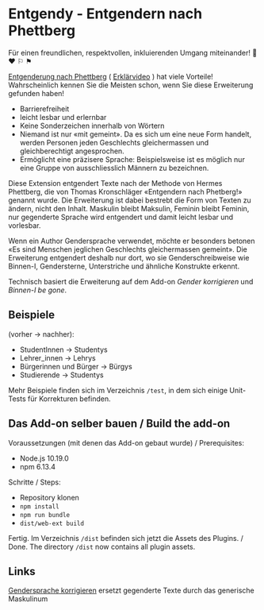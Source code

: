 # Entgendy - Entgendern nach Phettberg

Für einen freundlichen, respektvollen, inkluierenden Umgang miteinander!  &#127752; &#9829; &#9872; &#9873;


[Entgenderung nach Phettberg](https://blog.lplusl.de/nebenbei/gendern-nach-phettberg/) ( [Erklärvideo](https://youtu.be/xVmGb7qACfA) ) hat viele Vorteile! Wahrscheinlich kennen Sie die Meisten schon, wenn Sie diese Erweiterung gefunden haben!

* Barrierefreiheit
* leicht lesbar und erlernbar
* Keine Sonderzeichen innerhalb von Wörtern
* Niemand ist nur «mit gemeint». Da es sich um eine neue Form handelt, werden Personen jeden Geschlechts gleichermassen und gleichberechtigt angesprochen.
* Ermöglicht eine präzisere Sprache: Beispielsweise ist es möglich nur eine Gruppe von ausschliesslich Männern zu bezeichnen.

Diese Extension entgendert Texte nach der Methode von Hermes Phettberg, die von Thomas Kronschläger «Entgendern nach Phetberg!» genannt wurde. 
Die Erweiterung ist dabei bestrebt die Form von Texten zu ändern, nicht den Inhalt. Maskulin bleibt Maksulin, Feminin bleibt Feminin, nur gegenderte Sprache wird entgendert und damit leicht lesbar und vorlesbar.

Wenn ein Author Gendersprache verwendet, möchte er besonders betonen «Es sind Menschen jeglichen Geschlechts gleichermassen gemeint».
Die Erweiterung entgendert deshalb nur dort, wo sie Genderschreibweise wie Binnen-I, Gendersterne, Unterstriche und ähnliche Konstrukte erkennt.

Technisch basiert die Erweiterung auf dem Add-on *Gender korrigieren* und *Binnen-I be gone*.


## Beispiele
(vorher -> nachher):

* StudentInnen -> Studentys
* Lehrer_innen -> Lehrys
* Bürgerinnen und Bürger -> Bürgys
* Studierende -> Studentys

Mehr Beispiele finden sich im Verzeichnis `/test`, in dem sich einige Unit-Tests für Korrekturen befinden.

## Das Add-on selber bauen / Build the add-on

Voraussetzungen (mit denen das Add-on gebaut wurde) / Prerequisites:
* Node.js 10.19.0
* npm 6.13.4

Schritte / Steps:
* Repository klonen
* `npm install`
* `npm run bundle`
* `dist/web-ext build`

Fertig. Im Verzeichnis `/dist` befinden sich jetzt die Assets des Plugins. / Done. The directory `/dist` now contains all plugin assets.

## Links
[Gendersprache korrigieren](https://github.com/brilliance-richter-huh/gendersprache-korrigieren) ersetzt gegenderte Texte durch das generische Maskulinum
